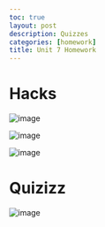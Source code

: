```yaml
---
toc: true
layout: post
description: Quizzes
categories: [homework]
title: Unit 7 Homework
---
```


# Hacks
![image](https://user-images.githubusercontent.com/111528360/204895653-04d40efa-0d5d-4b35-83d7-061bc984643f.png)

![image](https://user-images.githubusercontent.com/111528360/204895766-a03b0e0d-270b-4cd5-aaa6-51613c612310.png)

![image](https://user-images.githubusercontent.com/111528360/204895982-26727a44-4b53-44a4-a5b2-9448dcd82bf4.png)

# Quizizz 
![image](https://user-images.githubusercontent.com/111528360/204893621-4b2cd063-9e62-48a9-b153-bdfdc0c9307f.png)
